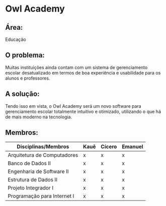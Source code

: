 <h1>Owl Academy</h1>

<h2>Área:</h2>

<p>Educação</p>

<h2>O problema:</h2>

<p>
Muitas instituições ainda contam com um sistema de gerenciamento escolar desatualizado em termos de boa experiência e usabilidade para os alunos e professores. 
</p>

<h2>A solução:</h2>

<p>
Tendo isso em vista, o Owl Academy será um novo software para gerenciamento escolar totalmente intuitivo e otimizado, utilizando o que há de mais moderno na tecnologia. 
</p>

<h2>Membros:</h2>
<table>
<thead>
  <tr>
    <th>Disciplinas/Membros</th>
    <th>Kauê</th>
    <th>Cícero</th>
    <th>Emanuel</th>
  </tr>
</thead>
<tbody>
  <tr>
    <td>Arquitetura de Computadores</td>
    <td>x</td>
    <td>x</td>
    <td>x</td>
  </tr>
  <tr>
    <td>Banco de Dados II<br></td>
    <td>x</td>
    <td>x</td>
    <td>x</td>
  </tr>
  <tr>
    <td>Engenharia de Software II</td>
    <td>x</td>
    <td>x</td>
    <td>x</td>
  </tr>
  <tr>
    <td>Estrutura de Dados II</td>
    <td>x</td>
    <td>x</td>
    <td>x</td>
  </tr>
  <tr>
    <td>Projeto Integrador I</td>
    <td>x</td>
    <td>x</td>
    <td>x</td>
  </tr>
  <tr>
    <td>Programação para Internet I</td>
    <td>x</td>
    <td>x</td>
    <td>x</td>
  </tr>
</tbody>
</table>
